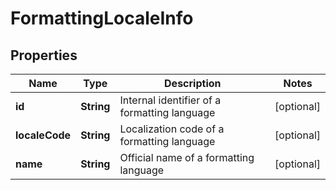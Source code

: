 
# FormattingLocaleInfo

## Properties
Name | Type | Description | Notes
------------ | ------------- | ------------- | -------------
**id** | **String** | Internal identifier of a formatting language |  [optional]
**localeCode** | **String** | Localization code of a formatting language |  [optional]
**name** | **String** | Official name of a formatting language |  [optional]



